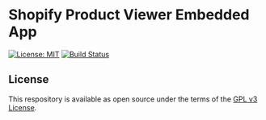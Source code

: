 # Shopify Product Viewer Embedded App

[![License: MIT](https://img.shields.io/cran/l/devtools)](LICENSE)
[![Build Status](https://github.com/sladesoftware/shopify-product-viewer/workflows/Node.js%20CI/badge.svg?branch=master)](build)

## License

This respository is available as open source under the terms of the [GPL v3 License](https://opensource.org/licenses/gpl-3.0.html).
